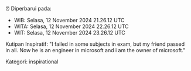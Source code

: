 ⏰ Diperbarui pada:
- WIB: Selasa, 12 November 2024 21.26.12 UTC
- WITA: Selasa, 12 November 2024 22.26.12 UTC
- WIT: Selasa, 12 November 2024 23.26.12 UTC

Kutipan Inspiratif:
"I failed in some subjects in exam, but my friend passed in all. Now he is an engineer in microsoft and i am the owner of microsoft."


Kategori: inspirational

